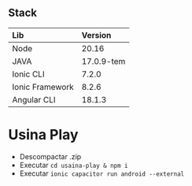 ## Stack



| Lib   | Version|
| :---------- | :--------- | 
| Node | 20.16 | 
| JAVA | 17.0.9-tem | 
| Ionic CLI | 7.2.0 | 
| Ionic Framework | 8.2.6 | 
| Angular CLI | 18.1.3 | 



# Usina Play

- Descompactar .zip
- Executar `cd usaina-play & npm i`
- Executar `ionic capacitor run android --external`
